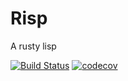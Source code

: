 # Risp

A rusty lisp
 
[![Build Status](https://travis-ci.org/shybyte/risp.svg?branch=master)](https://travis-ci.org/shybyte/risp)
[![codecov](https://codecov.io/gh/shybyte/risp/branch/master/graph/badge.svg)](https://codecov.io/gh/shybyte/risp)
